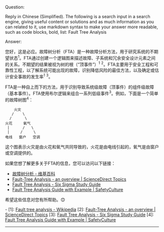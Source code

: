 Question:

Reply in Chinese (Simplified).
The following is a search input in a search engine, giving useful content or solutions and as much information as you can related to it, use markdown syntax to make your answer more readable, such as code blocks, bold, list:
Fault Tree Analysis

Answer:

您好，这是必应。故障树分析（FTA）是一种故障分析方法，用于研究系统的不期望状态<sup>1</sup>。FTA通过创建一个逻辑图来描述故障、子系统和冗余安全设计元素之间的关系。不期望的结果被视为树的根（“顶事件”）<sup>1</sup> <sup>2</sup>。FTA主要用于安全工程和可靠性工程，以了解系统可能出现的故障，识别降低风险的最佳方法，以及确定或估计安全事故的发生率<sup>1</sup> <sup>3</sup>。

FTA是一种自上而下的方法，用于识别导致系统级故障（顶事件）的组件级故障（基本事件）。FTA使用布尔逻辑来组合一系列低级事件<sup>3</sup>。例如，下面是一个简单的故障树图<sup>4</sup>：

```
    火灾
   /    \
  /      \
火花     氧气
 |      /   \
 |     /     \
电线   窗户   空调
```

这个图表示火灾是由火花和氧气共同导致的，火花是由电线引起的，氧气是由窗户或空调提供的。

如果您想了解更多关于FTA的信息，您可以访问以下链接：

- [故障树分析 - 维基百科](https://zh.wikipedia.org/wiki/%E6%95%85%E9%9A%9C%E6%A0%91%E5%88%86%E6%9E%90)
- [Fault-Tree Analysis - an overview | ScienceDirect Topics](https://www.sciencedirect.com/topics/engineering/fault-tree-analysis)
- [Fault Tree Analysis - Six Sigma Study Guide](https://sixsigmastudyguide.com/fault-tree-analysis/)
- [Fault Tree Analysis Guide with Example | SafetyCulture](https://safetyculture.com/topics/fault-tree-analysis/)

希望这些信息对您有所帮助。😊

\-
\[1]: [Fault tree analysis - Wikipedia](https://en.wikipedia.org/wiki/Fault_tree_analysis)
\[2]: [Fault-Tree Analysis - an overview | ScienceDirect Topics](https://www.sciencedirect.com/topics/engineering/fault-tree-analysis)
\[3]: [Fault Tree Analysis - Six Sigma Study Guide](https://sixsigmastudyguide.com/fault-tree-analysis/)
\[4]: [Fault Tree Analysis Guide with Example | SafetyCulture](https://safetyculture.com/topics/fault-tree-analysis/)

<hr/>

